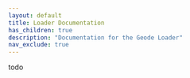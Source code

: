 ```yaml
---
layout: default
title: Loader Documentation
has_children: true
description: "Documentation for the Geode Loader"
nav_exclude: true
---
```


todo

